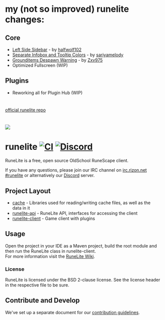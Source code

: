 # my (not so improved) runelite changes:

## Core
- [Left Side Sidebar](https://github.com/runelite/runelite/pull/18262) - by [halfwolf102](https://github.com/halfwolf102)
- [Separate Infobox and Tooltip Colors](https://github.com/runelite/runelite/pull/18554) - by [sariyamelody](https://github.com/sariyamelody)
- [Grounditems Despawn Warning](https://github.com/runelite/runelite/pull/18137) - by [Zxv975](https://github.com/Zxv975)
- Optimized Fullscreen (WIP)

## Plugins
- Reworking all for Plugin Hub (WIP)

#
#
# 
[official runelite repo](https://github.com/runelite/runelite)
#

![](https://runelite.net/img/logo.png)
# runelite [![CI](https://github.com/runelite/runelite/workflows/CI/badge.svg)](https://github.com/runelite/runelite/actions?query=workflow%3ACI+branch%3Amaster) [![Discord](https://img.shields.io/discord/301497432909414422.svg)](https://discord.gg/ArdAhnN)

RuneLite is a free, open source OldSchool RuneScape client.

If you have any questions, please join our IRC channel on [irc.rizon.net #runelite](http://qchat.rizon.net/?channels=runelite&uio=d4) or alternatively our [Discord](https://runelite.net/discord) server.

## Project Layout

- [cache](cache/src/main/java/net/runelite/cache) - Libraries used for reading/writing cache files, as well as the data in it
- [runelite-api](runelite-api/src/main/java/net/runelite/api) - RuneLite API, interfaces for accessing the client
- [runelite-client](runelite-client/src/main/java/net/runelite/client) - Game client with plugins

## Usage

Open the project in your IDE as a Maven project, build the root module and then run the RuneLite class in runelite-client.  
For more information visit the [RuneLite Wiki](https://github.com/runelite/runelite/wiki).

### License

RuneLite is licensed under the BSD 2-clause license. See the license header in the respective file to be sure.

## Contribute and Develop

We've set up a separate document for our [contribution guidelines](https://github.com/runelite/runelite/blob/master/.github/CONTRIBUTING.md).
